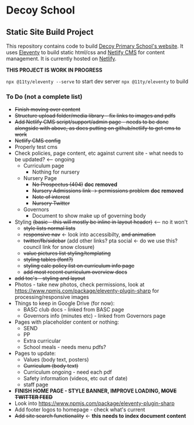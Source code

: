 # Decoy School

## Static Site Build Project

This repository contains code to build [Decoy Primary School's website](http://www.decoyschool.co.uk). It uses [Eleventy](https://www.11ty.dev) to build static html/css and [Netlify CMS](https://www.netlifycms.org) for content management. It is currently hosted on [Netlify](https://www.netlify.com).

**THIS PROJECT IS WORK IN PROGRESS**

`npx @11ty/eleventy --serve` to start dev server
`npx @11ty/eleventy` to build

### To Do (not a complete list)

- ~~Finish moving over content~~
- ~~Structure upload folder/media library - fix links to images and pdfs~~
- ~~Add Netlify CMS script/support/admin page - needs to be done alongside with above, as does putting on github/netlify to get cms to work~~
- ~~Netlify CMS config~~
- Properly test cms
- Check policies, page content, etc against current site - what needs to be updated? <-- ongoing
  - Curriculum page
    - Nothing for nursery
  - Nursery Page
    - ~~No Prospectus (404)~~ **doc removed**
    - ~~Nursery Admissions link -> permissions problem~~ **doc removed**
    - ~~Note of interest~~
    - ~~Nursery Twitter~~
  - Governors
    - Document to show make up of governing body
- Styling ~~(basic - this will mostly be inline in layout header)~~ <-- no it won't
  - ~~style lists normal lists~~
  - ~~responsive nav~~ <- look into accessibilty, ~~and animation~~
  - ~~twitter/fb/sidebar~~ (add other links? pta social <- do we use this? council link for snow closure)
  - ~~value pictures list styling/templating~~
  - ~~styling tables (font?)~~
  - ~~styling calc policy list on curriculum info page~~
  - ~~add most recent curriculum overview docs~~
- ~~add toc's - styling and layout~~
- Photos - take new photos, check permissions, look at https://www.npmjs.com/package/eleventy-plugin-sharp for processing/responsive images
- Things to keep in Google Drive (for now):
  - BASC club docs - linked from BASC page
  - Governors info (minutes etc) - linked from Governors page
- Pages with placeholder content or nothing:
  - SEND
  - PP
  - Extra curricular
  - School meals - needs menu pdfs?
- Pages to update:
  - Values (body text, posters)
  - ~~Curriculum (body text)~~
  - Curriculum ongoing - need each pdf
  - Safety information (videos, etc out of date)
  - staff page
- **FINISH HOME PAGE - STYLE BANNER, IMPROVE LOADING, ~~MOVE TWITTER FEED~~**
- Look into https://www.npmjs.com/package/eleventy-plugin-sharp
- Add footer logos to homepage - check what's current
- ~~Add site search functionality~~ <- **this needs to index document content**

